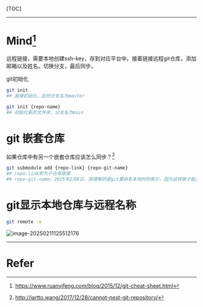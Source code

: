 [TOC]

---

# Mind[^ryf]

远程链接，需要本地创建ssh-key，存到对应平台中。接着链接远程git仓库，添加邮箱以及姓名。切换分支，最后同步。

git初始化

```bash
git init
## 直接初始化，此时分支名为master

git init {repo-name}
## 初始化新的文件夹，分支名为main

```



# git 嵌套仓库

如果仓库中有另一个嵌套仓库应该怎么同步？[^sub]

```bash
git submodule add {repo-link} {repo-git-name}
## repo-link即为子仓库链接
## repo-git-name，2025年2月8日，我理解的是git重命名本地时的索引，因为这样做才能正常提交。
```



# git显示本地仓库与远程名称

```bash
git remote -v
```

![image-20250211125512176](D:\AllTemp\坚果云\Typora\Pictures\image-20250211125512176.png)



---

# Refer

[^sub]: http://jartto.wang/2017/12/28/cannot-nest-git-repository/
[^ryf]: https://www.ruanyifeng.com/blog/2015/12/git-cheat-sheet.html

